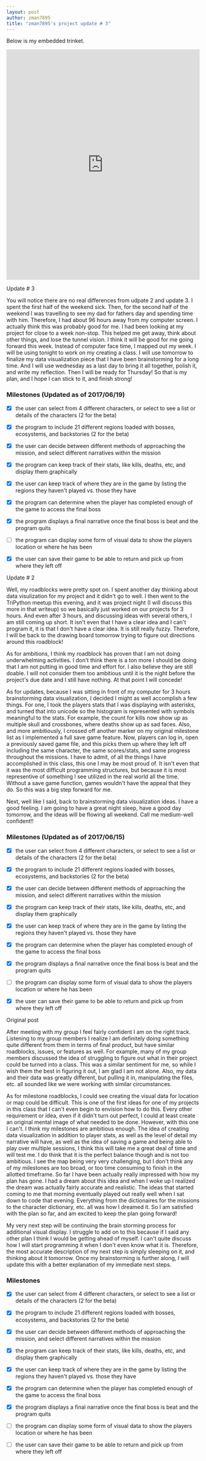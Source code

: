 ```yaml
---
layout: post
author: zman7895
title: "zman7895's project update # 3"
---
```


Below is my embedded trinket.

<iframe src="https://trinket.io/embed/python3/07de3c4d51" width="100%" height="600" frameborder="0" marginwidth="0" marginheight="0" allowfullscreen></iframe>

Update # 3


You will notice there are no real differences from udpate 2 and update 3. I spent the first half of the weekend sick. Then, for the second half of the weekend I was travelling to see my dad for fathers day and spending time with him. Therefore, I had about 96 hours away from my computer screen. I actually think this was probably good for me. I had been looking at my project for close to a week non-stop. This helped me get away, think about other things, and lose the tunnel vision. I think it will be good for me going forward this week. Instead of computer face time, I mapped out my week. I will be using tonight to work on my creating a class. I will use tomorrow to finalize my data visualization piece that I have been brainstorming for a long time. And I will use wednesday as a last day to bring it all together, polish it, and write my reflection. Then I will be ready for Thursday! So that is my plan, and I hope I can stick to it, and finish strong!


### Milestones (Updated as of 2017/06/19)
- [x] the user can select from 4 different characters, or select to see a list or details of the characters (2 for the beta)
- [x] the program to include 21 different regions loaded with bosses, ecosystems, and backstories (2 for the beta)
- [x] the user can decide between different methods of approaching the mission, and select different narratives within the mission
- [x] the program can keep track of their stats, like kills, deaths, etc, and display them graphically 
- [x] the user can keep track of where they are in the game by listing the regions they haven't played vs. those they have
- [x] the program can determine when the player has completed enough of the game to access the final boss
- [x] the program displays a final narrative once the final boss is beat and the program quits
- [ ] the program can display some form of visual data to show the players location or where he has been
- [x] the user can save their game to be able to return and pick up from where they left off


Update # 2


Well, my roadblocks were pretty spot on. I spent another day thinking about data visulization for my project and it didn't go to well. I then went to the TriPython meetup this evening, and it was project night (I will discuss this more in that writeup) so we basically just worked on our projects for 3 hours. And even after 3 hours, and discussing ideas with several others, I am still coming up short. It isn't even that I have a clear idea and I can't program it, it is that I don't have a clear idea. It is still really fuzzy. Therefore, I will be back to the drawing board tomorrow trying to figure out directions around this roadblock!


As for ambitions, I think my roadblock has proven that I am not doing underwhelming activities. I don't think there is a ton more I should be doing that I am not putting in good time and effort for. I also believe they are still doable. I will not consider them too ambitious until it is the night before the project's due date and I still have nothing. At that point I will concede!


As for updates, because I was sitting in front of my computer for 3 hours brainstorming data visualization, I decided I might as well accomplish a few things. For one, I took the players stats that I was displaying with asterisks, and turned that into unicode so the histogram is represented with symbols meaningful to the stats. For example, the count for kills now show up as multiple skull and crossbones, where deaths show up as sad faces. Also, and more ambitiously, I crossed off another marker on my original milestone list as I implemented a full save game feature. Now, players can log in, open a previously saved game file, and this picks them up where they left off including the same character, the same scores/stats, and same progress throughout the missions. I have to admit, of all the things I have accomplished in this class, this one I may be most proud of. It isn't even that it was the most difficult programming structures, but because it is most representive of something I see utilized in the real world all the time. Without a save game function, games wouldn't have the appeal that they do. So this was a big step forward for me. 


Next, well like I said, back to brainstorming data visualization ideas. I have a good feeling. I am going to have a great night sleep, have a good day tomorrow, and the ideas will be flowing all weekend. Call me medium-well confident!!


### Milestones (Updated as of 2017/06/15)
- [x] the user can select from 4 different characters, or select to see a list or details of the characters (2 for the beta)
- [x] the program to include 21 different regions loaded with bosses, ecosystems, and backstories (2 for the beta)
- [x] the user can decide between different methods of approaching the mission, and select different narratives within the mission
- [x] the program can keep track of their stats, like kills, deaths, etc, and display them graphically 
- [x] the user can keep track of where they are in the game by listing the regions they haven't played vs. those they have
- [x] the program can determine when the player has completed enough of the game to access the final boss
- [x] the program displays a final narrative once the final boss is beat and the program quits
- [ ] the program can display some form of visual data to show the players location or where he has been
- [x] the user can save their game to be able to return and pick up from where they left off


Original post


After meeting with my group I feel fairly confident I am on the right track. Listening to my group members I realize I am definitely doing something quite different from them in terms of final product, but have similar roadblocks, issues, or features as well. For example, many of my group members discussed the idea of struggling to figure out what in their project could be turned into a class. This was a similar sentiment for me, so while I wish them the best in figuring it out, I am glad I am not alone. Also, my data and their data was greatly different, but pulling it in, manipulating the files, etc. all sounded like we were working with similar circumstances.


As for milestone roadblocks, I could see creating the visual data for location or map could be difficult. This is one of the first ideas for one of my projects in this class that I can't even begin to envision how to do this. Every other requirement or idea, even if it didn't turn out perfect, I could at least create an original mental image of what needed to be done. However, with this one I can't. I think my milestones are ambitious enough. The idea of creating data visualization in addition to player stats, as well as the level of detail my narrative will have, as well as the idea of saving a game and being able to play over multiple sessions, I think this will take me a great deal of time and will test me. I do think that it is the perfect balance though and is not too ambitious. I see the map being very very challenging, but I don't think any of my milestones are too broad, or too time consuming to finish in the allotted timeframe. So far I have been actually really impressed with how my plan has gone. I had a dream about this idea and when I woke up I realized the dream was actually fairly accurate and realistic. The ideas that started coming to me that morning eventually played out really well when I sat down to code that evening. Everything from the dictionaires for the missions to the character dictionary, etc. all was how I dreamed it. So I am satisfied with the plan so far, and am excited to keep the plan going forward!


My very next step will be continuing the brain storming process for additional visual display. I struggle to add on to this because if I said any other plan I think I would be getting ahead of myself. I can't quite discuss how I will start programming it when I don't even know what it is. Therefore, the most accurate description of my next step is simply sleeping on it, and thinking about it tomorrow. Once my brainstorming is further along, I will update this with a better explanation of my immediate next steps. 


### Milestones
- [x] the user can select from 4 different characters, or select to see a list or details of the characters (2 for the beta)
- [x] the program to include 21 different regions loaded with bosses, ecosystems, and backstories (2 for the beta)
- [x] the user can decide between different methods of approaching the mission, and select different narratives within the mission
- [x] the program can keep track of their stats, like kills, deaths, etc, and display them graphically 
- [x] the user can keep track of where they are in the game by listing the regions they haven't played vs. those they have
- [x] the program can determine when the player has completed enough of the game to access the final boss
- [x] the program displays a final narrative once the final boss is beat and the program quits
- [ ] the program can display some form of visual data to show the players location or where he has been
- [ ] the user can save their game to be able to return and pick up from where they left off


